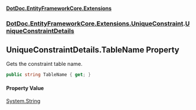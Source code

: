 #### [DotDoc\.EntityFrameworkCore\.Extensions](index.md 'index')
### [DotDoc\.EntityFrameworkCore\.Extensions\.UniqueConstraint](DotDoc.EntityFrameworkCore.Extensions.UniqueConstraint.md 'DotDoc\.EntityFrameworkCore\.Extensions\.UniqueConstraint').[UniqueConstraintDetails](UniqueConstraintDetails.md 'DotDoc\.EntityFrameworkCore\.Extensions\.UniqueConstraint\.UniqueConstraintDetails')

## UniqueConstraintDetails\.TableName Property

Gets the constraint table name\.

```csharp
public string TableName { get; }
```

#### Property Value
[System\.String](https://learn.microsoft.com/en-us/dotnet/api/system.string 'System\.String')